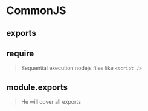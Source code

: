 # CommonJS

## exports

## require

> Sequential execution nodejs files like `<script />`

## module.exports

>He will cover all exports
